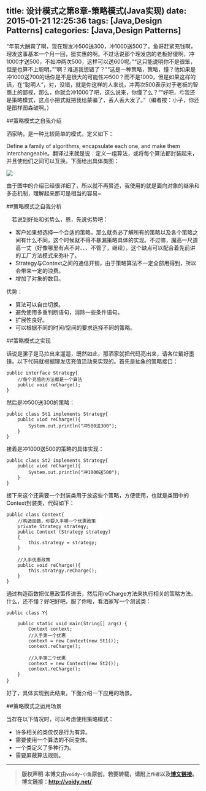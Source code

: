 title: 设计模式之第8章-策略模式(Java实现)
date: 2015-01-21 12:25:36
tags: [Java,Design Patterns]
categories: [Java,Design Patterns]
---

“年前大酬宾了啊，现在理发冲500送300，冲1000送500了。鱼哥赶紧充钱啊，理发这事基本一个月一回，挺实惠的啊。不过话说那个理发店的老板好傻啊，冲1000才送500，不如冲两次500，这样可以送600呢。”“这只能说明你不是很笨，但是也算不上聪明。”“啊？难道我想错了？”“这是一种策略，策略，懂？他如果是冲1000送700的话你是不是很大的可能性冲500？而不是1000，但是如果这样的话，在“聪明人”，对，没错，就是你这样的人来说，冲两次500表示对于老板的智商上的鄙视，那么，你就会冲1000了吧，这么说来，你懂了么？”“好吧，亏我还是策略模式，这点小把式就把我给蒙骗了，丢人丢大发了。”（编者按：小子，你还是图样图森破啊。）

##策略模式之自我介绍

洒家呐，是一种比较简单的模式，定义如下：

Define a family of algorithms, encapsulate each one, and make them interchangeable。翻译过来就是说：定义一组算法，或将每个算法都封装起来，并且使他们之间可以互换。下面给出具体类图：

![](http://images.cnitblog.com/blog/666211/201501/201937010169004.png)

由于图中的介绍已经很详细了，所以就不再赘述，我使用的就是面向对象的继承和多态机制，理解起来那可是相当的容易~

##策略模式之自我分析

　若说到好处和劣势么，恩，先说劣势吧：

* 客户如果想选择一个合适的策略，那么就务必了解所有的策略以及各个策略之间有什么不同，这个时候就不得不暴漏策略具体的实现。不过嘛，魔高一尺道高一丈（好像哪里有点不对、、、不管了，继续），这个缺点可以配合着先前讲的工厂方法模式来弥补了。
* Strategy与Context之间的通信开销，由于策略算法不一定全部用得到，所以会带来一定的浪费。
* 增加了对象的数目。

优势：

* 算法可以自由切换。
* 避免使用多重判断语句，消除一些条件语句。
* 扩展性良好。
* 可以根据不同的时间/空间的要求选择不同的策略。

##策略模式之实现

话说是骡子是马拉出来遛遛，既然如此，那洒家就把代码亮出来，请各位戴好墨镜。以下代码就根据理发店充值活动来实现的。首先是抽象的策略接口：

	public interface Strategy{
	    //每个充值的方法都是一个算法
	    public void reCharge();
	}

然后是冲500送300的策略：

	public class St1 implements Strategy{
	    public viod reCharge(){
	        System.out.println("冲500送300");
	    }
	}

接着是冲1000送500的策略的具体实现：

	public class St2 implements Strategy{
	    public viod reCharge(){
	        System.out.println("冲1000送500");
	    }
	}

接下来这个还需要一个封装类用于放这些个策略，方便使用，也就是类图中的Context封装类，代码如下：

	public class Context{
	    //构造函数，你要入手哪一个优惠政策
	    private Strategy strategy;
	    public Context (Strategy strategy)
	    {
	        this.strategy = strategy;
	    }
	
	    //入手优惠政策
	    public void reCharge(){
	        this.strategy.reCharge();
	    }
	}

通过构造函数把优惠政策传进去，然后用reCharge方法来执行相关的策略方法。什么，还不懂？好吧好吧，服了你啦，看洒家写一个测试类：

	public class Y{
	
	    public static void main(String[] args) {
	        Context context;
	        //入手第一个优惠
	        context = new Context(new St1());
	        context.reCharge();
	
	        //入手第二个优惠
	        context = new Context(new St2());
	        context.reCharge();
	    }
	}　　

好了，具体实现到此结束。下面介绍一下应用的场景。

##策略模式之运用场景

当存在以下情况时，可以考虑使用策略模式：

* 许多相关的类仅仅是行为有异。
* 需要使用一个算法的不同变体。
* 一个类定义了多种行为。
* 需要屏蔽算法规则。


---
> **版权声明**
> **本博文由`voidy-小鱼`原创，若要转载，请附上`作者`以及[博文链接](http://voidy.net)。**
> **博文链接：<http://voidy.net/>**
